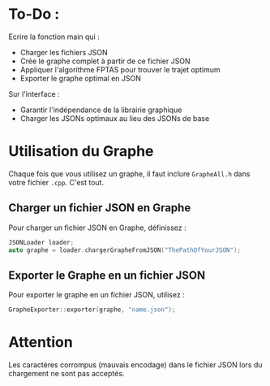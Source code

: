 # To-Do :

Ecrire la fonction main qui :
- Charger les fichiers JSON
- Crée le graphe complet à partir de ce fichier JSON
- Appliquer l'algorithme FPTAS pour trouver le trajet optimum
- Exporter le graphe optimal en JSON

Sur l'interface :
- Garantir l'indépendance de la librairie graphique
- Charger les JSONs optimaux au lieu des JSONs de base

# Utilisation du Graphe

Chaque fois que vous utilisez un graphe, il faut inclure `GrapheAll.h` dans votre fichier `.cpp`. C'est tout.

## Charger un fichier JSON en Graphe

Pour charger un fichier JSON en Graphe, définissez :

```cpp
JSONLoader loader;
auto graphe = loader.chargerGrapheFromJSON("ThePathOfYourJSON");
```

## Exporter le Graphe en un fichier JSON

Pour exporter le graphe en un fichier JSON, utilisez :

```cpp
GrapheExporter::exporter(graphe, "name.json");
```

# Attention

Les caractères corrompus (mauvais encodage) dans le fichier JSON lors du chargement ne sont pas acceptés.